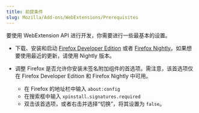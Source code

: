 ```yaml
---
title: 前提条件
slug: Mozilla/Add-ons/WebExtensions/Prerequisites
---
```


要使用 WebExtension API 进行开发，你需要进行一些最基本的设置。

- 下载、安装和启动 [Firefox Developer Edition](https://www.mozilla.org/en-US/firefox/developer/) 或者 [Firefox Nightly](https://nightly.mozilla.org/)。如果想要使用最近的更新，请使用 Nightly 版本。
- 调整 Firefox 是否允许你安装未签名附加组件的首选项。需注意，该首选项仅在 Firefox Developer Edition 和 Firefox Nightly 中可用。

  - 在 Firefox 的地址栏中输入 `about:config`
  - 在搜索框中输入 `xpinstall.signatures.required`
  - 双击该首选项，或者右击并选择“切换”，将其设置为 `false`。
